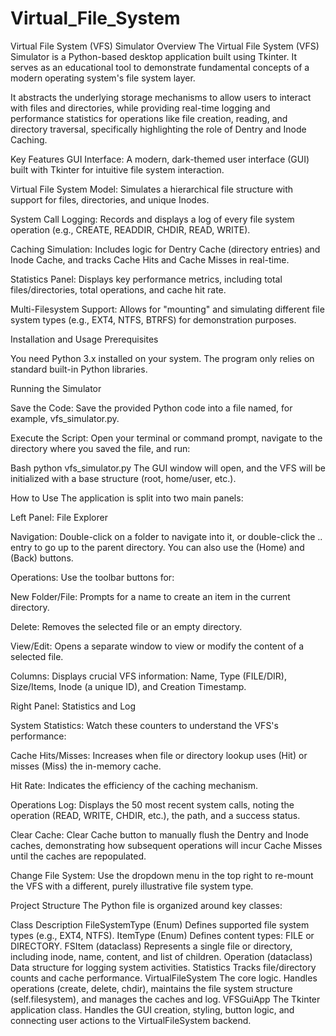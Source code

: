 # Virtual_File_System
Virtual File System (VFS) Simulator
Overview
The Virtual File System (VFS) Simulator is a Python-based desktop application built using Tkinter. It serves as an educational tool to demonstrate fundamental concepts of a modern operating system's file system layer.

It abstracts the underlying storage mechanisms to allow users to interact with files and directories, while providing real-time logging and performance statistics for operations like file creation, reading, and directory traversal, specifically highlighting the role of Dentry and Inode Caching.

Key Features
GUI Interface: A modern, dark-themed user interface (GUI) built with Tkinter for intuitive file system interaction.

Virtual File System Model: Simulates a hierarchical file structure with support for files, directories, and unique Inodes.

System Call Logging: Records and displays a log of every file system operation (e.g., CREATE, READDIR, CHDIR, READ, WRITE).

Caching Simulation: Includes logic for Dentry Cache (directory entries) and Inode Cache, and tracks Cache Hits and Cache Misses in real-time.

Statistics Panel: Displays key performance metrics, including total files/directories, total operations, and cache hit rate.

Multi-Filesystem Support: Allows for "mounting" and simulating different file system types (e.g., EXT4, NTFS, BTRFS) for demonstration purposes.

Installation and Usage
Prerequisites

You need Python 3.x installed on your system. The program only relies on standard built-in Python libraries.

Running the Simulator

Save the Code: Save the provided Python code into a file named, for example, vfs_simulator.py.

Execute the Script: Open your terminal or command prompt, navigate to the directory where you saved the file, and run:

Bash
python vfs_simulator.py
The GUI window will open, and the VFS will be initialized with a base structure (root, home/user, etc.).

How to Use
The application is split into two main panels:

Left Panel: File Explorer

Navigation: Double-click on a folder to navigate into it, or double-click the .. entry to go up to the parent directory. You can also use the (Home) and (Back) buttons.

Operations: Use the toolbar buttons for:

New Folder/File: Prompts for a name to create an item in the current directory.

Delete: Removes the selected file or an empty directory.

View/Edit: Opens a separate window to view or modify the content of a selected file.

Columns: Displays crucial VFS information: Name, Type (FILE/DIR), Size/Items, Inode (a unique ID), and Creation Timestamp.

Right Panel: Statistics and Log

System Statistics: Watch these counters to understand the VFS's performance:

Cache Hits/Misses: Increases when file or directory lookup uses (Hit) or misses (Miss) the in-memory cache.

Hit Rate: Indicates the efficiency of the caching mechanism.

Operations Log: Displays the 50 most recent system calls, noting the operation (READ, WRITE, CHDIR, etc.), the path, and a success status.

Clear Cache: Clear Cache button to manually flush the Dentry and Inode caches, demonstrating how subsequent operations will incur Cache Misses until the caches are repopulated.

Change File System: Use the dropdown menu in the top right to re-mount the VFS with a different, purely illustrative file system type.

Project Structure
The Python file is organized around key classes:

Class	Description
FileSystemType (Enum)	Defines supported file system types (e.g., EXT4, NTFS).
ItemType (Enum)	Defines content types: FILE or DIRECTORY.
FSItem (dataclass)	Represents a single file or directory, including inode, name, content, and list of children.
Operation (dataclass)	Data structure for logging system activities.
Statistics	Tracks file/directory counts and cache performance.
VirtualFileSystem	The core logic. Handles operations (create, delete, chdir), maintains the file system structure (self.filesystem), and manages the caches and log.
VFSGuiApp	The Tkinter application class. Handles the GUI creation, styling, button logic, and connecting user actions to the VirtualFileSystem backend.
